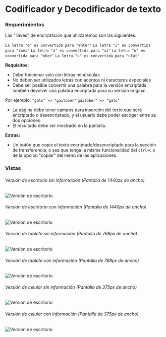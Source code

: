 # Codificador y Decodificador de texto

### Requerimientos

Las "llaves" de encriptación que utilizaremos son las siguientes:

`La letra "e" es convertida para "enter"`
`La letra "i" es convertida para "imes"`
`La letra "a" es convertida para "ai"`
`La letra "o" es convertida para "ober"`
`La letra "u" es convertida para "ufat"`

**Requisitos:**

- Debe funcionar solo con letras minúsculas
- No deben ser utilizados letras con acentos ni caracteres especiales
- Debe ser posible convertir una palabra para la versión encriptada también devolver una palabra encriptada para su versión original.

Por ejemplo:
`"gato" => "gaitober"`
`gaitober" => "gato"`

- La página debe tener campos para
  inserción del texto que será encriptado o desencriptado, y el usuario debe poder escoger entre as dos opciones.
- El resultado debe ser mostrado en la pantalla.

**Extras:**

- Un botón que copie el texto encriptado/desencriptado para la sección de transferencia, o sea que tenga la misma funcionalidad del `ctrl+C` o de la opción "copiar" del menú de las aplicaciones.

### Vistas

###### Versión de escritorio sin información (Pantalla de 1440px de ancho)

![Versión de escritorio](https://github.com/LouiseMillan/ImagesResources/blob/main/OracleOneSprint01/Encriptador%20-%201%20Desktop.png?raw=true)

###### Versión de escritorio con información (Pantalla de 1440px de ancho)

![Versión de escritorio](https://github.com/LouiseMillan/ImagesResources/blob/main/OracleOneSprint01/Encriptador%20-%202%20Desktop.png?raw=true)

###### Versión de tableta sin información (Pantalla de 768px de ancho)

![Versión de escritorio](https://github.com/LouiseMillan/ImagesResources/blob/main/OracleOneSprint01/Encriptador%20-%201%20Tablet.png?raw=true)

###### Versión de tableta con información (Pantalla de 768px de ancho)

![Versión de escritorio](https://github.com/LouiseMillan/ImagesResources/blob/main/OracleOneSprint01/Encriptador%20-%202%20Tablet.png?raw=true)

###### Versión de celular sin información (Pantalla de 375px de ancho)

![Versión de escritorio](https://github.com/LouiseMillan/ImagesResources/blob/main/OracleOneSprint01/Encriptador%20-%201%20Celular.png?raw=true)

###### Versión de celular con información (Pantalla de 375px de ancho)

![Versión de escritorio](https://github.com/LouiseMillan/ImagesResources/blob/main/OracleOneSprint01/Encriptador%20-%202%20Celular.png?raw=true)
